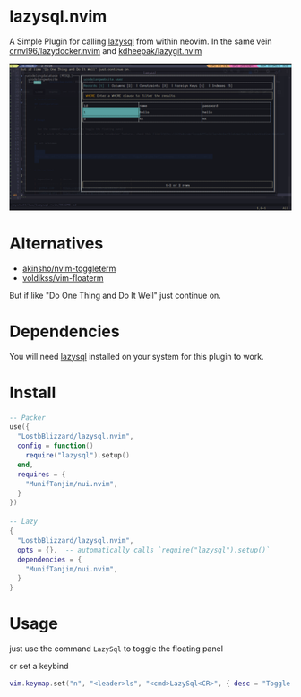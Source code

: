 # lazysql.nvim 

A Simple Plugin for calling [lazysql](https://github.com/jorgerojas26/lazysql) from within neovim.
In the same vein [crnvl96/lazydocker.nvim](https://github.com/crnvl96/lazydocker.nvim/tree/main) and [kdheepak/lazygit.nvim](https://github.com/kdheepak/lazygit.nvim)

![screenshot](screenshot.png)

# Alternatives

- [akinsho/nvim-toggleterm](https://github.com/akinsho/nvim-toggleterm.lua#custom-terminals)
- [voldikss/vim-floaterm](https://github.com/voldikss/vim-floaterm)

But if like "Do One Thing and Do It Well" just continue on.

# Dependencies

You will need [lazysql](https://github.com/jorgerojas26/lazysql) installed on your system for this plugin to work.

# Install

```lua
-- Packer
use({
  "LostbBlizzard/lazysql.nvim",
  config = function()
    require("lazysql").setup()
  end,
  requires = {
    "MunifTanjim/nui.nvim",
  }
})

-- Lazy
{
  "LostbBlizzard/lazysql.nvim",
  opts = {},  -- automatically calls `require("lazysql").setup()`
  dependencies = {
    "MunifTanjim/nui.nvim",
  }
}
```

# Usage

just use the command `LazySql` to toggle the floating panel

or set a keybind


```lua
vim.keymap.set("n", "<leader>ls", "<cmd>LazySql<CR>", { desc = "Toggle LazySql", noremap = true, silent = true })
```
